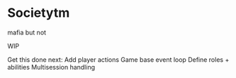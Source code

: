 # Societytm
mafia but not

WIP

Get this done next:
Add player actions
Game base event loop
Define roles + abilities
Multisession handling
